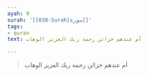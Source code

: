```yaml
---
ayah: 9
surah: '[[038-Surah|سورة]]'
tags:
- quran
text: أم عندهم خزائن رحمة ربك العزيز الوهاب

---
```

> أم عندهم خزائن رحمة ربك العزيز الوهاب
